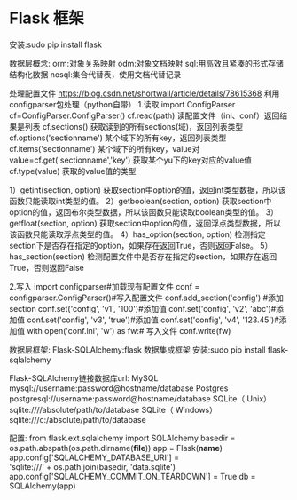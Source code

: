 # Flask 框架
安装:sudo pip install flask

数据层概念:
orm:对象关系映射
odm:对象文档映射
sql:用高效且紧凑的形式存储结构化数据
nosql:集合代替表，使用文档代替记录

处理配置文件
https://blog.csdn.net/shortwall/article/details/78615368
利用configparser包处理（python自带）
1.读取
import ConfigParser
cf=ConfigParser.ConfigParser()
cf.read(path) 读配置文件（ini、conf）返回结果是列表
cf.sections() 获取读到的所有sections(域)，返回列表类型
cf.options('sectionname') 某个域下的所有key，返回列表类型
cf.items('sectionname') 某个域下的所有key，value对
value=cf.get('sectionname','key') 获取某个yu下的key对应的value值
cf.type(value) 获取的value值的类型

1）getint(section, option)
获取section中option的值，返回int类型数据，所以该函数只能读取int类型的值。
2）getboolean(section, option)
获取section中option的值，返回布尔类型数据，所以该函数只能读取boolean类型的值。
3）getfloat(section, option)
获取section中option的值，返回浮点类型数据，所以该函数只能读取浮点类型的值。
4）has_option(section, option)
检测指定section下是否存在指定的option，如果存在返回True，否则返回False。
5）has_section(section)
检测配置文件中是否存在指定的section，如果存在返回True，否则返回False

2.写入
import configparser#加载现有配置文件
conf = configparser.ConfigParser()#写入配置文件
conf.add_section('config') #添加section
conf.set('config', 'v1', '100')#添加值
conf.set('config', 'v2', 'abc')#添加值
conf.set('config', 'v3', 'true')#添加值
conf.set('config', 'v4', '123.45')#添加值
with open('conf.ini', 'w') as fw:# 写入文件
    conf.write(fw)


数据层框架:
Flask-SQLAlchemy:flask 数据集成框架
安装:sudo pip install flask-sqlalchemy

Flask-SQLAlchemy链接数据库url:
MySQL mysql://username:password@hostname/database
Postgres postgresql://username:password@hostname/database
SQLite（ Unix） sqlite:////absolute/path/to/database
SQLite（ Windows） sqlite:///c:/absolute/path/to/database

配置:
from flask.ext.sqlalchemy import SQLAlchemy
basedir = os.path.abspath(os.path.dirname(__file__))
app = Flask(__name__)
app.config['SQLALCHEMY_DATABASE_URI'] =\
'sqlite:///' + os.path.join(basedir, 'data.sqlite')
app.config['SQLALCHEMY_COMMIT_ON_TEARDOWN'] = True
db = SQLAlchemy(app)
